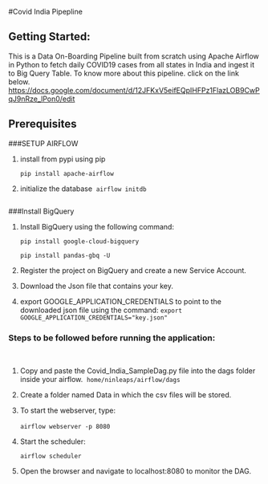#Covid India Pipepline

## Getting Started:
This is a Data On-Boarding Pipeline built from scratch using Apache Airflow in Python to fetch daily COVID19 cases from all states in India and ingest it to Big Query Table.
To know more about this pipeline. click on the link below.
https://docs.google.com/document/d/12JFKxV5eifEQpIHFPz1FlazLOB9CwPqJ9nRze_lPon0/edit

## Prerequisites

###SETUP AIRFLOW
​
1.  install from pypi using pip
 
    `pip install apache-airflow`
    
2. initialize the database
​
    `airflow initdb`
    ~~~~
###Install BigQuery
​
1. Install BigQuery using the following command:
    
   `pip install google-cloud-bigquery` 
   
   `pip install pandas-gbq -U`
      
2. Register the project on BigQuery and create a new Service Account.
​
3. Download the Json file that contains your key.
​
4.  export GOOGLE_APPLICATION_CREDENTIALS to point to the downloaded json file using the command:
    `export GOOGLE_APPLICATION_CREDENTIALS="key.json"` 
    
### Steps to be followed before running the application:
​
1. Copy and paste the Covid_India_SampleDag.py file into the dags folder inside your airflow.
​
    `home/ninleaps/airflow/dags`
​
2. Create a folder named Data in which the csv files will be stored.

3. To start the webserver, type:
    
    `airflow webserver -p 8080`
​
4. Start the scheduler:
    
    `airflow scheduler`
 
5. Open the browser and navigate to localhost:8080 to monitor the DAG.